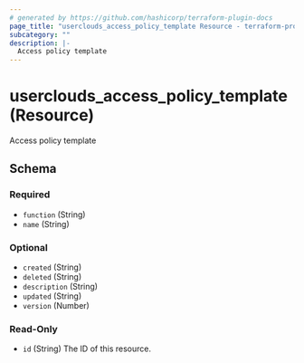 ```yaml
---
# generated by https://github.com/hashicorp/terraform-plugin-docs
page_title: "userclouds_access_policy_template Resource - terraform-provider-userclouds"
subcategory: ""
description: |-
  Access policy template
---
```


# userclouds_access_policy_template (Resource)

Access policy template



<!-- schema generated by tfplugindocs -->
## Schema

### Required

- `function` (String)
- `name` (String)

### Optional

- `created` (String)
- `deleted` (String)
- `description` (String)
- `updated` (String)
- `version` (Number)

### Read-Only

- `id` (String) The ID of this resource.
